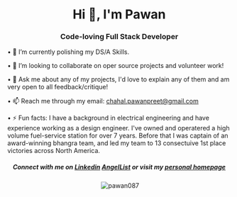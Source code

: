 <h1 align="center">Hi 👋, I'm Pawan</h1>
<h3 align="center">Code-loving Full Stack Developer</h3>


• 🌱 I’m currently polishing my DS/A Skills.

• 👯 I’m looking to collaborate on oper source projects and volunteer work!

• 💬  Ask me about any of my projects, I'd love to explain any of them and am very open to all feedback/critique!

• 📫 Reach me through my email: chahal.pawanpreet@gmail.com

• ⚡ Fun facts: I have a background in electrical engineering and have experience working as a design engineer. I've owned and operatered a high volume fuel-service station for over 7 years. Before that I was captain of an award-winning bhangra team, and led my team to 13 consectuive 1st place victories across North America.

<h5 align="center">Connect with me on 
  <a href="https://linkedin.com/in/pawanchahal" target="blank">Linkedin</a> <a href="https://angel.co/u/pawan-chahal">AngelList</a>
  or visit my <a href="http://www.google.com">personal homepage</a>
</h5>

<p align="center">&nbsp;<img align="center" src="https://github-readme-stats.vercel.app/api?username=pawan087&show_icons=true&theme=dark&locale=en" alt="pawan087" /></p>




<!--
**pawan087/pawan087** is a ✨ _special_ ✨ repository because its `README.md` (this file) appears on your GitHub profile.

Here are some ideas to get you started:

- 🔭 I’m currently working on ...
- 🌱 I’m currently learning ...
- 👯 I’m looking to collaborate on ...
- 🤔 I’m looking for help with ...
- 💬 Ask me about ...
- 📫 How to reach me: ...
- 😄 Pronouns: ...
- ⚡ Fun fact: ...
-->
